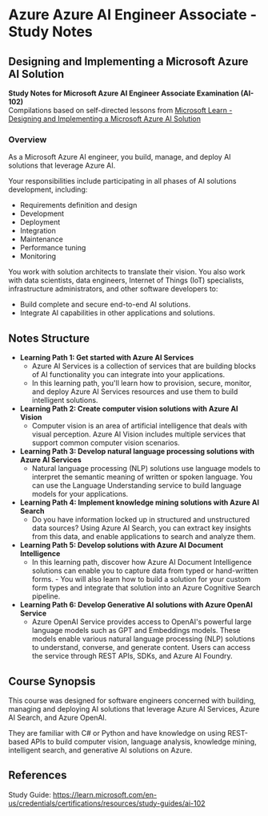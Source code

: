 # Azure Azure AI Engineer Associate - Study Notes
## Designing and Implementing a Microsoft Azure AI Solution

**Study Notes for Microsoft Azure AI Engineer Associate Examination (AI-102)**  
Compilations based on self-directed lessons from [Microsoft Learn - Designing and Implementing a Microsoft Azure AI Solution](https://learn.microsoft.com/en-us/training/courses/ai-102t00#course-syllabus)

### Overview
As a Microsoft Azure AI engineer, you build, manage, and deploy AI solutions that leverage Azure AI.

Your responsibilities include participating in all phases of AI solutions development, including:
- Requirements definition and design
- Development
- Deployment
- Integration
- Maintenance
- Performance tuning
- Monitoring

You work with solution architects to translate their vision. You also work with data scientists, data engineers, Internet of Things (IoT) specialists, infrastructure administrators, and other software developers to:
- Build complete and secure end-to-end AI solutions.
- Integrate AI capabilities in other applications and solutions.

## Notes Structure
- **Learning Path 1: Get started with Azure AI Services**
    - Azure AI Services is a collection of services that are building blocks of AI functionality you can integrate into your applications. 
    - In this learning path, you'll learn how to provision, secure, monitor, and deploy Azure AI Services resources and use them to build intelligent solutions.
- **Learning Path 2: Create computer vision solutions with Azure AI Vision**
    - Computer vision is an area of artificial intelligence that deals with visual perception. Azure AI Vision includes multiple services that support common computer vision scenarios.
- **Learning Path 3: Develop natural language processing solutions with Azure AI Services**
    - Natural language processing (NLP) solutions use language models to interpret the semantic meaning of written or spoken language. You can use the Language Understanding service to build language models for your applications.
- **Learning Path 4: Implement knowledge mining solutions with Azure AI Search**
    - Do you have information locked up in structured and unstructured data sources? Using Azure AI Search, you can extract key insights from this data, and enable applications to search and analyze them.
- **Learning Path 5: Develop solutions with Azure AI Document Intelligence**
    - In this learning path, discover how Azure AI Document Intelligence solutions can enable you to capture data from typed or hand-written forms. - You will also learn how to build a solution for your custom form types and integrate that solution into an Azure Cognitive Search pipeline.
- **Learning Path 6: Develop Generative AI solutions with Azure OpenAI Service**
    - Azure OpenAI Service provides access to OpenAI's powerful large language models such as GPT and Embeddings models. These models enable various natural language processing (NLP) solutions to understand, converse, and generate content. Users can access the service through REST APIs, SDKs, and Azure AI Foundry.

## Course Synopsis
This course was designed for software engineers concerned with building, managing and deploying AI solutions that leverage Azure AI Services, Azure AI Search, and Azure OpenAI. 

They are familiar with C# or Python and have knowledge on using REST-based APIs to build computer vision, language analysis, knowledge mining, intelligent search, and generative AI solutions on Azure.


## References
Study Guide: https://learn.microsoft.com/en-us/credentials/certifications/resources/study-guides/ai-102

